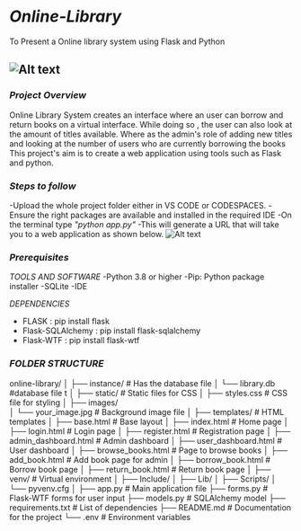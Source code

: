 # *Online-Library*
To Present a Online library system using Flask and Python

![Alt text](https://drive.google.com/file/d/1ynW_tyroJ-kgHqghsZBlERhkx7zKK7fw/view?usp=sharing)
---

### *Project Overview*

Online Library System creates an interface where an user can borrow and return books on a virtual interface. While doing so , the user can also look at the amount of titles available. Where as the admin's role of adding new titles and looking at the number of users who are currently borrowing the books This project's aim is to create a web application using tools such as Flask and python. 


### *Steps to follow*

-Upload the whole project folder either in VS CODE or CODESPACES.
-Ensure the right packages are available and installed in the required IDE
-On the terminal type *"python app.py"* 
-This will generate a URL that will take you to a web application as shown below.
![Alt text](https://drive.google.com/file/d/19q3rtdf113EYMiSzvWxtzQeEPN3meZsH/view?usp=sharing)

### *Prerequisites*

*TOOLS AND SOFTWARE*
-Python 3.8 or higher
-Pip: Python package installer
-SQLite
-IDE

*DEPENDENCIES*
- FLASK : pip install flask
- Flask-SQLAlchemy : pip install flask-sqlalchemy
- Flask-WTF : pip install flask-wtf


### *FOLDER STRUCTURE*

online-library/
│
├── instance/                  # Has the database file
│   └── library.db             #database file t
│
├── static/                    # Static files for CSS
│   ├── styles.css             # CSS file for styling 
│   ├── images/                
│       └── your_image.jpg     # Background image file
│
├── templates/                 # HTML templates
│   ├── base.html              # Base layout 
│   ├── index.html             # Home  page
│   ├── login.html             # Login page
│   ├── register.html          # Registration page
│   ├── admin_dashboard.html   # Admin dashboard
│   ├── user_dashboard.html    # User dashboard
│   ├── browse_books.html      # Page to browse books
│   ├── add_book.html          # Add book page for admin
│   ├── borrow_book.html       # Borrow book page
│   ├── return_book.html       # Return book page
│
├── venv/                      # Virtual environment 
│   ├── Include/
│   ├── Lib/
│   ├── Scripts/
│   └── pyvenv.cfg
│
├── app.py                     # Main  application file
├── forms.py                   # Flask-WTF forms for user input 
├── models.py                  # SQLAlchemy model
├── requirements.txt           # List of dependencies
├── README.md                  # Documentation for the project
└── .env                       # Environment variables 
